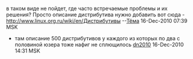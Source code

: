 в таком виде не пойдет, где часто встречаемые проблемы и их решения?
Просто описание дистрибутива нужно добавить вот сюда -
<http://www.linux.org.ru/wiki/en/Дистрибутивы>
--[Тёма](User:JB "wikilink") 16-Dec-2010 07:39 MSK

  -   
    там описание 500 дистрибутивов у каждого из которых по два с
    половиной юзера тоже нафиг не сплющилось
    [dn2010](User:dn2010 "wikilink") 16-Dec-2010 14:31 MSK

